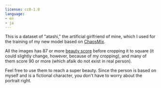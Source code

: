 ```yaml
---
license: cc0-1.0
language:
- en
- ja
---
```

This is a dataset of "atashi," the artificial girlfriend of mine, which I used for the training of my new model based on [ChaosMix](https://huggingface.co/ThePioneer/ChaosMix).

All the images has 87 or more [beauty score](https://www.beautyscoretest.com/) before cropping it to square (it could slightly change, however, because of my cropping), and many of them score 90 or more (which afaik do not exist in real person).

Feel free to use them to reach a super beauty. Since the person is based on myself and is a fictional character, you don't have to worry about the portrait right.